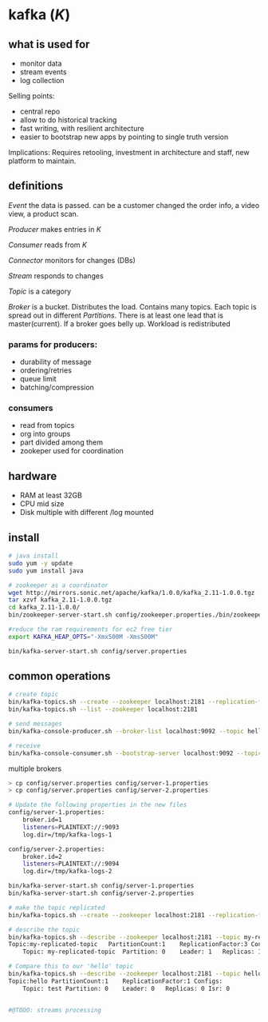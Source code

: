 kafka (_K_)
===

## what is used for
- monitor data
- stream events
- log collection

Selling points:
- central repo
- allow to do historical tracking
- fast writing, with resilient architecture
- easier to bootstrap new apps by pointing to single truth version

Implications:
Requires retooling, investment in architecture and staff, new platform to maintain.

## definitions
_Event_ the data is passed. can be a customer changed the order info, a video view, a product scan.

_Producer_ makes entries in _K_

_Consumer_ reads from _K_

_Connector_ monitors for changes (DBs)

_Stream_ responds to changes

_Topic_ is a category

_Broker_ is a bucket. Distributes the load. Contains many topics. Each topic is spread out in different _Partitions_.
There is at least one lead that is master(current). If a broker goes belly up. Workload is redistributed

### params for producers:
- durability of message
- ordering/retries
- queue limit
- batching/compression

### consumers
- read from topics
- org into groups
- part divided among them
- zookeper used for coordination
 
## hardware
- RAM at least 32GB
- CPU mid size
- Disk multiple with different /log mounted
 
## install
 ```bash
# java install
sudo yum -y update
sudo yum install java

# zookeeper as a coordinator
wget http://mirrors.sonic.net/apache/kafka/1.0.0/kafka_2.11-1.0.0.tgz
tar xzvf kafka_2.11-1.0.0.tgz
cd kafka_2.11-1.0.0/
bin/zookeeper-server-start.sh config/zookeeper.properties./bin/zookeeper-server-start.sh config/zookeeper.properties

 #reduce the ram requirements for ec2 free tier
export KAFKA_HEAP_OPTS="-Xmx500M -Xms500M"
 
bin/kafka-server-start.sh config/server.properties
```

## common operations
```bash
# create topic
bin/kafka-topics.sh --create --zookeeper localhost:2181 --replication-factor 1 --partitions 1 --topic hello
bin/kafka-topics.sh --list --zookeeper localhost:2181

# send messages
bin/kafka-console-producer.sh --broker-list localhost:9092 --topic hello

# receive
bin/kafka-console-consumer.sh --bootstrap-server localhost:9092 --topic hello --from-beginning
```

multiple brokers
```bash
> cp config/server.properties config/server-1.properties
> cp config/server.properties config/server-2.properties

# Update the following properties in the new files
config/server-1.properties:
    broker.id=1
    listeners=PLAINTEXT://:9093
    log.dir=/tmp/kafka-logs-1

config/server-2.properties:
    broker.id=2
    listeners=PLAINTEXT://:9094
    log.dir=/tmp/kafka-logs-2

bin/kafka-server-start.sh config/server-1.properties
bin/kafka-server-start.sh config/server-2.properties

# make the topic replicated
bin/kafka-topics.sh --create --zookeeper localhost:2181 --replication-factor 3 --partitions 1 --topic my-replicated-topic

# describe the topic
bin/kafka-topics.sh --describe --zookeeper localhost:2181 --topic my-replicated-topic
Topic:my-replicated-topic	PartitionCount:1	ReplicationFactor:3	Configs:
	Topic: my-replicated-topic	Partition: 0	Leader: 1	Replicas: 1,2,0	Isr: 1,2,0

# Compare this to our 'hello' topic
bin/kafka-topics.sh --describe --zookeeper localhost:2181 --topic hello
Topic:hello	PartitionCount:1	ReplicationFactor:1	Configs:
	Topic: test	Partition: 0	Leader: 0	Replicas: 0	Isr: 0


#@TODO: streams processing

```


 






 


